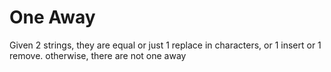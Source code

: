 # One Away

Given 2 strings, they are equal or just 1 replace in characters, or 1 insert or 1 remove. otherwise, there are not one away


